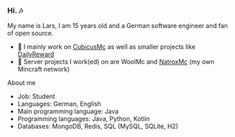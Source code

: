### Hi. 🎶
My name is Lars, I am 15 years old and a German software engineer and fan of open source.

- 🔭 I mainly work on [CubicusMc](https://github.com/CubicusMC) as well as smaller projects like [DailyReward](https://github.com/dasdrolpi/DailyReward)
- 📆 Server projects I work(ed) on are WoolMc and [NatroxMc](https://github.com/NatroxMC) (my own Mincraft network)

About me

- Job: Student
- Languages: German, English
- Main programming language: Java
- Programming languages: Java, Python, Kotlin
- Databases: MongoDB, Redis, SQL (MySQL, SQLite, H2)
